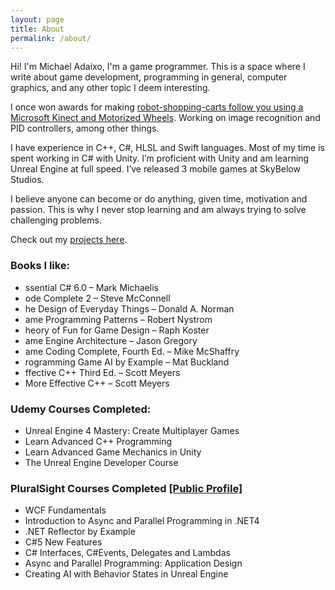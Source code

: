 ```yaml
---
layout: page
title: About
permalink: /about/
---
```


Hi! I'm Michael Adaixo, I'm a game programmer.
This is a space where I write about game development, programming in general, computer graphics, and any other topic I deem interesting.

I once won awards for making [robot-shopping-carts follow you using a Microsoft Kinect and Motorized Wheels](https://www.youtube.com/watch?v=dhHXldpknC4). Working on image recognition and PID controllers, among other things.

I have experience in C++, C#, HLSL and Swift languages. Most of my time is spent working in C# with Unity. I’m proficient with Unity and am learning Unreal Engine at full speed. I’ve released 3 mobile games at SkyBelow Studios.

I believe anyone can become or do anything, given time, motivation and passion. This is why I never stop learning and am always trying to solve challenging problems.

Check out my [projects here]().

### Books I like: 
- ssential C# 6.0 – Mark Michaelis
- ode Complete 2 – Steve McConnell
- he Design of Everyday Things – Donald A. Norman
- ame Programming Patterns – Robert Nystrom
- heory of Fun for Game Design – Raph Koster
- ame Engine Architecture – Jason Gregory
- ame Coding Complete, Fourth Ed. – Mike McShaffry
- rogramming Game AI by Example – Mat Buckland
- ffective C++ Third Ed. – Scott Meyers
- More Effective C++ – Scott Meyers

### Udemy Courses Completed:
- Unreal Engine 4 Mastery: Create Multiplayer Games
- Learn Advanced C++ Programming
- Learn Advanced Game Mechanics in Unity
- The Unreal Engine Developer Course

### PluralSight Courses Completed [[Public Profile]](https://app.pluralsight.com/profile/mikea15)
- WCF Fundamentals
- Introduction to Async and Parallel Programming in .NET4
- .NET Reflector by Example
- C#5 New Features
- C# Interfaces, C#Events, Delegates and Lambdas
- Async and Parallel Programming: Application Design
- Creating AI with Behavior States in Unreal Engine
